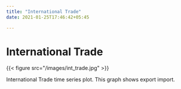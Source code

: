 ```yaml
---
title: "International Trade"
date: 2021-01-25T17:46:42+05:45

---
```


# International Trade
{{< figure src="/images/int_trade.jpg" >}}

International Trade time series plot.    This graph shows export import.